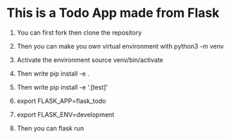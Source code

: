# This is a Todo App made from Flask

1. You can first fork then clone the repository

2. Then you can make you own virtual environment with     python3 -m venv <name>

3. Activate the environment     source venv/bin/activate

4. Then write     pip install -e .

5. Then write     pip install -e '.[test]'

6. export FLASK_APP=flask_todo

7. export FLASK_ENV=development

8. Then you can flask run
